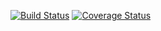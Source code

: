[![Build Status](https://travis-ci.org/nadeka/ohtu-viikko1.svg?branch=master)](https://travis-ci.org/nadeka/ohtu-viikko1)
[![Coverage Status](https://coveralls.io/repos/github/nadeka/ohtu-viikko1/badge.svg?branch=master)](https://coveralls.io/github/nadeka/ohtu-viikko1?branch=master)
